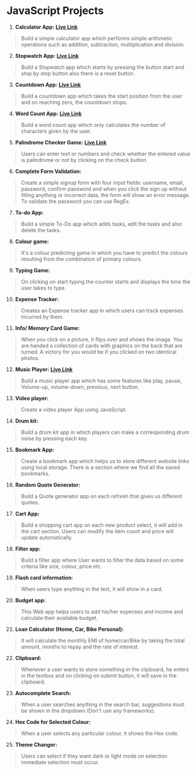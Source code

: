 # JavaScript Projects

1. **Calculator App:** **[Live Link](https://dom-apps.netlify.app/01-calculator/)**
> Build a simple calculator app which performs simple arithmetic operations such as addition, subtraction, multiplication and division.
2. **Stopwatch App:** **[Live Link](https://dom-apps.netlify.app/02-stopwatch/)**
> Build a Stopwatch app which starts by pressing the button start and stop by stop button also there is a reset button.
3. **Countdown App:** **[Live Link](https://dom-apps.netlify.app/03-Countdown/)**
> Build a countdown app which takes the start position from the user and on reaching zero, the countdown stops.
4. **Word Count App:** **[Live Link](https://dom-apps.netlify.app/04-WordCount/)**
> Build a word count app which only calculates the number of characters given by the user.
5. **Palindrome Checker Game:** **[Live Link](https://dom-apps.netlify.app/05-Palindrome-Checker/)**
> Users can enter text or numbers and check whether the entered value is palindrome or not by clicking on the check button.
6. **Complete Form Validation:**
> Create a simple signup form with four input fields: username, email, password, confirm password and when you click the sign up without filling anything or incorrect data, the form will show an error message. To validate the password you can use RegEx.
7. **To-do App:**
> Build a simple To-Do app which adds tasks, edit the tasks and also delete the tasks.
8. **Colour game:**
> It's a colour predicting game in which you have to predict the colours resulting from the combination of primary colours.
9. **Typing Game:**
> On clicking on start typing the counter starts and displays the time the user takes to type.
10. **Expense Tracker:**
> Creates an Expense tracker app in which users can track expenses incurred by them.
11. **Info/ Memory Card Game:**
> When you click on a picture, it flips over and shows the image. You are handed a collection of cards with graphics on the back that are turned. A victory for you would be if you clicked on two identical photos.
12. **Music Player:** **[Live Link](https://dom-apps.netlify.app/06-MusicPlayer/)**
> Build a music player app which has some features like play, pause, Volume-up, volume-down, previous, next button.
13. **Video player:**
> Create a video player App using JavaScript.
14. **Drum kit:**
> Build a drum kit app in which players can make a corresponding drum noise by pressing each key.
15. **Bookmark App:**
> Create a bookmark app which helps us to store different website links using local storage. There is a section where we find all the saved bookmarks.
16. **Random Quote Generator:**
> Build a Quote generator app on each refresh that gives us different quotes.
17. **Cart App:** 
> Build a shopping cart app on each new product select, it will add in the cart section. Users can modify the item count and price will update automatically.
18. **Filter app:**
> Build a filter app where User wants to filter the data based on some criteria like size, colour, price etc.
19. **Flash card information:**
> When users type anything in the text, it will show in a card.
20. **Budget app:**
> This Web app helps users to add his/her expenses and income and calculate their available budget.
21. **Loan Calculator (Home, Car, Bike Personal):**
> It will calculate the monthly EMI of home/car/Bike by taking the total amount, months to repay and the rate of interest.
22. **Clipboard:**
> Whenever a user wants to store something in the clipboard, he enters in the textbox and on clicking on submit button, it will save in the clipboard.
23. **Autocomplete Search:**
> When a user searches anything in the search bar, suggestions must be shown in the dropdown (Don't use any frameworks).
24. **Hex Code for Selected Colour:**
> When a user selects any particular colour, it shows the Hex code.
25. **Theme Changer:**
> Users can select if they want dark or light mode on selection immediate selection must occur.